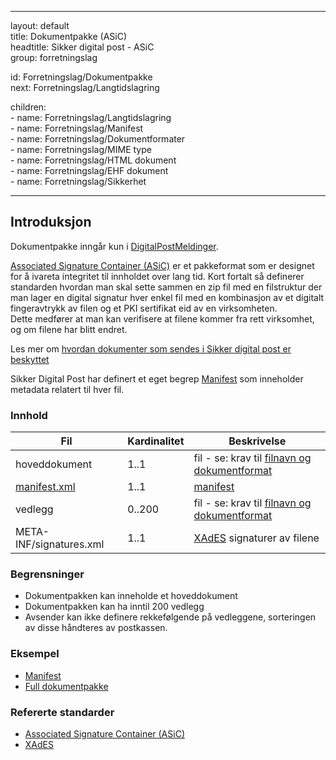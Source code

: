 -----

layout: default  
title: Dokumentpakke (ASiC)  
headtitle: Sikker digital post - ASiC  
group: forretningslag

id: Forretningslag/Dokumentpakke  
next: Forretningslag/Langtidslagring

children:  
\- name: Forretningslag/Langtidslagring  
\- name: Forretningslag/Manifest  
\- name: Forretningslag/Dokumentformater  
\- name: Forretningslag/MIME type  
\- name: Forretningslag/HTML dokument  
\- name: Forretningslag/EHF dokument  
\- name: Forretningslag/Sikkerhet

-----

## Introduksjon

Dokumentpakke inngår kun i
[DigitalPostMeldinger](../../meldinger/DigitalPostMelding).

[Associated Signature Container
(ASiC)](http://www.etsi.org/deliver/etsi_ts/102900_102999/102918/01.03.01_60/ts_102918v010301p.pdf)
er et pakkeformat som er designet for å ivareta integritet til innholdet
over lang tid. Kort fortalt så definerer standarden hvordan man skal
sette sammen en zip fil med en filstruktur der man lager en digital
signatur hver enkel fil med en kombinasjon av et digitalt fingeravtrykk
av filen og et PKI sertifikat eid av en virksomheten.  
Dette medfører at man kan verifisere at filene kommer fra rett
virksomhet, og om filene har blitt endret.

Les mer om [hvordan dokumenter som sendes i Sikker digital post er
beskyttet](../Sikkerhet/)

Sikker Digital Post har definert et eget begrep [Manifest](Manifest) som
inneholder metadata relatert til hver fil.

### Innhold

| Fil                      | Kardinalitet | Beskrivelse                                                                                                                      |
| ------------------------ | ------------ | -------------------------------------------------------------------------------------------------------------------------------- |
| hoveddokument            | 1..1         | fil - se: krav til [filnavn og dokumentformat](../Dokumentformat/)                                                               |
| [manifest.xml](Manifest) | 1..1         | [manifest](Manifest)                                                                                                             |
| vedlegg                  | 0..200       | fil - se: krav til [filnavn og dokumentformat](../Dokumentformat/)                                                               |
| META-INF/signatures.xml  | 1..1         | [XAdES](http://www.etsi.org/deliver/etsi_ts%5C101900_101999%5C101903%5C01.04.02_60%5Cts_101903v010402p.pdf) signaturer av filene |

### Begrensninger

  - Dokumentpakken kan inneholde et hoveddokument
  - Dokumentpakken kan ha inntil 200 vedlegg
  - Avsender kan ikke definere rekkefølgende på vedleggene, sorteringen
    av disse håndteres av postkassen.

### Eksempel

  - [Manifest](../../eksempler/sdpManifest.xml)
  - [Full dokumentpakke](../../eksempler/post.asice.zip)

### Refererte standarder

  - [Associated Signature Container
    (ASiC)](http://www.etsi.org/deliver/etsi_ts/102900_102999/102918/01.03.01_60/ts_102918v010301p.pdf)
  - [XAdES](http://www.etsi.org/deliver/etsi_ts%5C101900_101999%5C101903%5C01.04.02_60%5Cts_101903v010402p.pdf)
